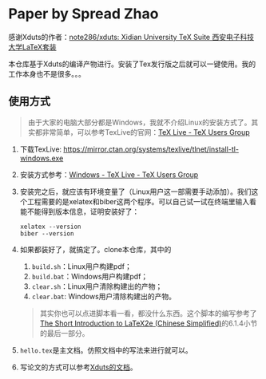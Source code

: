 # Paper by Spread Zhao

感谢Xduts的作者：[note286/xduts: Xidian University TeX Suite 西安电子科技大学LaTeX套装](https://github.com/note286/xduts)

本仓库基于Xduts的编译产物进行。安装了Tex发行版之后就可以一键使用。我的工作本身也不是很多。。。

## 使用方式

> 由于大家的电脑大部分都是Windows，我就不介绍Linux的安装方式了。其实都非常简单，可以参考TexLive的官网：[TeX Live - TeX Users Group](https://www.tug.org/texlive/)

1. 下载TexLive: https://mirror.ctan.org/systems/texlive/tlnet/install-tl-windows.exe
2. 安装方式参考：[Windows - TeX Live - TeX Users Group](https://www.tug.org/texlive/windows.html)
3. 安装完之后，就应该有环境变量了（Linux用户这一部需要手动添加）。我们这个工程需要的是xelatex和biber这两个程序。可以自己试一试在终端里输入看能不能得到版本信息，证明安装好了：

    ```shell
    xelatex --version
    biber --version
    ```

4. 如果都装好了，就搞定了。clone本仓库，其中的
    1. `build.sh`：Linux用户构建pdf；
    2. `build.bat`：Windows用户构建pdf；
    3. `clear.sh`：Linux用户清除构建出的产物；
    4. `clear.bat`: Windows用户清除构建出的产物。

    > 其实你也可以点进脚本看一看，都没什么东西。这个脚本的编写参考了[The Short Introduction to LaTeX2e (Chinese Simplified)](https://mirrors.cloud.tencent.com/CTAN/info/lshort/chinese/lshort-zh-cn.pdf)的6.1.4小节的最后一部分。

5. `hello.tex`是主文档。仿照文档中的写法来进行就可以。
6. 写论文的方式可以参考[Xduts的文档](docs/xduts.pdf)。